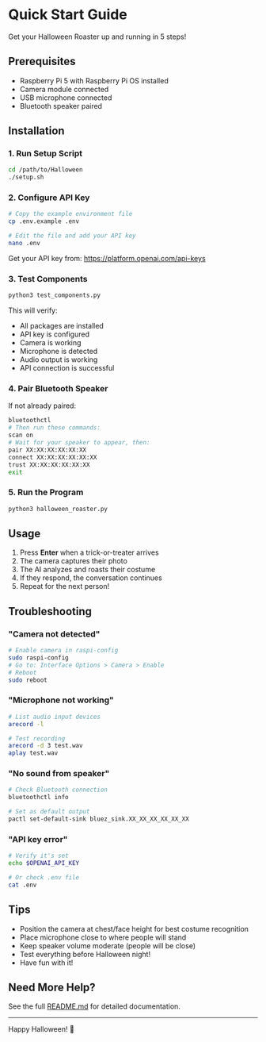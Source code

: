 # Quick Start Guide

Get your Halloween Roaster up and running in 5 steps!

## Prerequisites

- Raspberry Pi 5 with Raspberry Pi OS installed
- Camera module connected
- USB microphone connected
- Bluetooth speaker paired

## Installation

### 1. Run Setup Script
```bash
cd /path/to/Halloween
./setup.sh
```

### 2. Configure API Key
```bash
# Copy the example environment file
cp .env.example .env

# Edit the file and add your API key
nano .env
```

Get your API key from: https://platform.openai.com/api-keys

### 3. Test Components
```bash
python3 test_components.py
```

This will verify:
- All packages are installed
- API key is configured
- Camera is working
- Microphone is detected
- Audio output is working
- API connection is successful

### 4. Pair Bluetooth Speaker

If not already paired:
```bash
bluetoothctl
# Then run these commands:
scan on
# Wait for your speaker to appear, then:
pair XX:XX:XX:XX:XX:XX
connect XX:XX:XX:XX:XX:XX
trust XX:XX:XX:XX:XX:XX
exit
```

### 5. Run the Program
```bash
python3 halloween_roaster.py
```

## Usage

1. Press **Enter** when a trick-or-treater arrives
2. The camera captures their photo
3. The AI analyzes and roasts their costume
4. If they respond, the conversation continues
5. Repeat for the next person!

## Troubleshooting

### "Camera not detected"
```bash
# Enable camera in raspi-config
sudo raspi-config
# Go to: Interface Options > Camera > Enable
# Reboot
sudo reboot
```

### "Microphone not working"
```bash
# List audio input devices
arecord -l

# Test recording
arecord -d 3 test.wav
aplay test.wav
```

### "No sound from speaker"
```bash
# Check Bluetooth connection
bluetoothctl info

# Set as default output
pactl set-default-sink bluez_sink.XX_XX_XX_XX_XX_XX
```

### "API key error"
```bash
# Verify it's set
echo $OPENAI_API_KEY

# Or check .env file
cat .env
```

## Tips

- Position the camera at chest/face height for best costume recognition
- Place microphone close to where people will stand
- Keep speaker volume moderate (people will be close)
- Test everything before Halloween night!
- Have fun with it!

## Need More Help?

See the full [README.md](README.md) for detailed documentation.

---

Happy Halloween! 🎃
